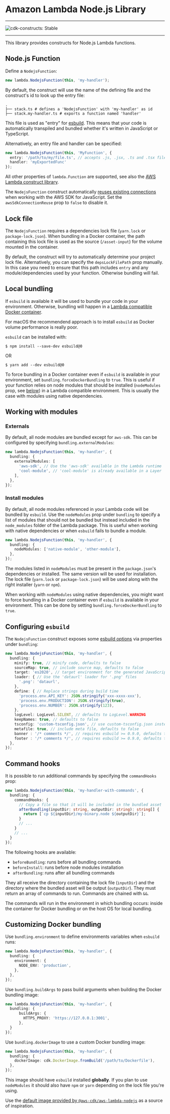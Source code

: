 # Amazon Lambda Node.js Library
<!--BEGIN STABILITY BANNER-->

---

![cdk-constructs: Stable](https://img.shields.io/badge/cdk--constructs-stable-success.svg?style=for-the-badge)

---

<!--END STABILITY BANNER-->

This library provides constructs for Node.js Lambda functions.

## Node.js Function

Define a `NodejsFunction`:

```ts
new lambda.NodejsFunction(this, 'my-handler');
```

By default, the construct will use the name of the defining file and the construct's id to look
up the entry file:

```plaintext
.
├── stack.ts # defines a 'NodejsFunction' with 'my-handler' as id
├── stack.my-handler.ts # exports a function named 'handler'
```

This file is used as "entry" for [esbuild](https://esbuild.github.io/). This means that your code is automatically transpiled and bundled whether it's written in JavaScript or TypeScript.

Alternatively, an entry file and handler can be specified:

```ts
new lambda.NodejsFunction(this, 'MyFunction', {
  entry: '/path/to/my/file.ts', // accepts .js, .jsx, .ts and .tsx files
  handler: 'myExportedFunc'
});
```

All other properties of `lambda.Function` are supported, see also the [AWS Lambda construct library](https://github.com/aws/aws-cdk/tree/master/packages/%40aws-cdk/aws-lambda).

The `NodejsFunction` construct automatically [reuses existing connections](https://docs.aws.amazon.com/sdk-for-javascript/v2/developer-guide/node-reusing-connections.html)
when working with the AWS SDK for JavaScript. Set the `awsSdkConnectionReuse` prop to `false` to disable it.

## Lock file

The `NodejsFunction` requires a dependencies lock file (`yarn.lock` or
`package-lock.json`). When bundling in a Docker container, the path containing this
lock file is used as the source (`/asset-input`) for the volume mounted in the
container.

By default, the construct will try to automatically determine your project lock file.
Alternatively, you can specify the `depsLockFilePath` prop manually. In this
case you need to ensure that this path includes `entry` and any module/dependencies
used by your function. Otherwise bundling will fail.

## Local bundling

If `esbuild` is available it will be used to bundle your code in your environment. Otherwise,
bundling will happen in a [Lambda compatible Docker container](https://gallery.ecr.aws/sam/build-nodejs12.x).

For macOS the recommendend approach is to install `esbuild` as Docker volume performance is really poor.

`esbuild` can be installed with:

```console
$ npm install --save-dev esbuild@0
```

OR

```console
$ yarn add --dev esbuild@0
```

To force bundling in a Docker container even if `esbuild` is available in your environment,
set `bundling.forceDockerBundling` to `true`. This is useful if your function relies on node
modules that should be installed (`nodeModules` prop, see [below](#install-modules)) in a Lambda
compatible environment. This is usually the case with modules using native dependencies.

## Working with modules

### Externals

By default, all node modules are bundled except for `aws-sdk`. This can be configured by specifying
`bundling.externalModules`:

```ts
new lambda.NodejsFunction(this, 'my-handler', {
  bundling: {
    externalModules: [
      'aws-sdk', // Use the 'aws-sdk' available in the Lambda runtime
      'cool-module', // 'cool-module' is already available in a Layer
    ],
  },
});
```

### Install modules

By default, all node modules referenced in your Lambda code will be bundled by `esbuild`.
Use the `nodeModules` prop under `bundling` to specify a list of modules that should not be
bundled but instead included in the `node_modules` folder of the Lambda package. This is useful
when working with native dependencies or when `esbuild` fails to bundle a module.

```ts
new lambda.NodejsFunction(this, 'my-handler', {
  bundling: {
    nodeModules: ['native-module', 'other-module'],
  },
});
```

The modules listed in `nodeModules` must be present in the `package.json`'s dependencies or
installed. The same version will be used for installation. The lock file (`yarn.lock` or
`package-lock.json`) will be used along with the right installer (`yarn` or `npm`).

When working with `nodeModules` using native dependencies, you might want to force bundling in a
Docker container even if `esbuild` is available in your environment. This can be done by setting
`bundling.forceDockerBundling` to `true`.

## Configuring `esbuild`

The `NodejsFunction` construct exposes some [esbuild options](https://esbuild.github.io/api/#build-api)
via properties under `bundling`:

```ts
new lambda.NodejsFunction(this, 'my-handler', {
  bundling: {
    minify: true, // minify code, defaults to false
    sourceMap: true, // include source map, defaults to false
    target: 'es2020', // target environment for the generated JavaScript code
    loader: { // Use the 'dataurl' loader for '.png' files
      '.png': 'dataurl',
    },
    define: { // Replace strings during build time
      'process.env.API_KEY': JSON.stringify('xxx-xxxx-xxx'),
      'process.env.PRODUCTION': JSON.stringify(true),
      'process.env.NUMBER': JSON.stringify(123),
    },
    logLevel: LogLevel.SILENT, // defaults to LogLevel.WARNING
    keepNames: true, // defaults to false
    tsconfig: 'custom-tsconfig.json', // use custom-tsconfig.json instead of default,
    metafile: true, // include meta file, defaults to false
    banner : '/* comments */', // requires esbuild >= 0.9.0, defaults to none
    footer : '/* comments */', // requires esbuild >= 0.9.0, defaults to none
  },
});
```

## Command hooks

It is possible to run additional commands by specifying the `commandHooks` prop:

```ts
new lambda.NodejsFunction(this, 'my-handler-with-commands', {
  bundling: {
    commandHooks: {
      // Copy a file so that it will be included in the bundled asset
      afterBundling(inputDir: string, outputDir: string): string[] {
        return [`cp ${inputDir}/my-binary.node ${outputDir}`];
      }
      // ...
    }
    // ...
  }
});
```

The following hooks are available:

- `beforeBundling`: runs before all bundling commands
- `beforeInstall`: runs before node modules installation
- `afterBundling`: runs after all bundling commands

They all receive the directory containing the lock file (`inputDir`) and the
directory where the bundled asset will be output (`outputDir`). They must return
an array of commands to run. Commands are chained with `&&`.

The commands will run in the environment in which bundling occurs: inside the
container for Docker bundling or on the host OS for local bundling.

## Customizing Docker bundling

Use `bundling.environment` to define environments variables when `esbuild` runs:

```ts
new lambda.NodejsFunction(this, 'my-handler', {
  bundling: {
    environment: {
      NODE_ENV: 'production',
    },
  },
});
```

Use `bundling.buildArgs` to pass build arguments when building the Docker bundling image:

```ts
new lambda.NodejsFunction(this, 'my-handler', {
  bundling: {
      buildArgs: {
        HTTPS_PROXY: 'https://127.0.0.1:3001',
      },
  }
});
```

Use `bundling.dockerImage` to use a custom Docker bundling image:

```ts
new lambda.NodejsFunction(this, 'my-handler', {
  bundling: {
    dockerImage: cdk.DockerImage.fromBuild('/path/to/Dockerfile'),
  },
});
```

This image should have `esbuild` installed **globally**. If you plan to use `nodeModules` it
should also have `npm` or `yarn` depending on the lock file you're using.

Use the [default image provided by `@aws-cdk/aws-lambda-nodejs`](https://github.com/aws/aws-cdk/blob/master/packages/%40aws-cdk/aws-lambda-nodejs/lib/Dockerfile)
as a source of inspiration.

